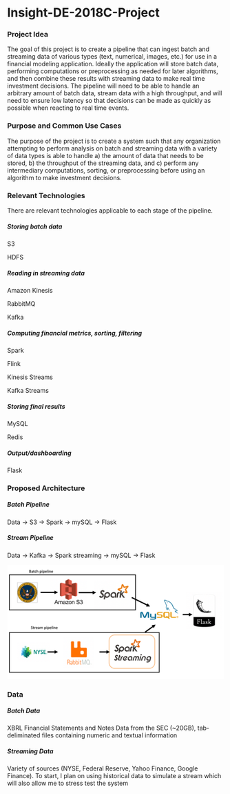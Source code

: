 # Insight-DE-2018C-Project

### Project Idea

The goal of this project is to create a pipeline that can ingest batch and streaming data of various types (text, numerical, images, etc.) for use in a financial modeling application. Ideally the application will store batch data, performing computations or preprocessing as needed for later algorithms, and then combine these results with streaming data to make real time investment decisions. The pipeline will need to be able to handle an arbitrary amount of batch data, stream data with a high throughput, and will need to ensure low latency so that decisions can be made as quickly as possible when reacting to real time events. 

### Purpose and Common Use Cases

The purpose of the project is to create a system such that any organization attempting to perform analysis on batch and streaming data with a variety of data types is able to handle a) the amount of data that needs to be stored, b) the throughput of the streaming data, and c) perform any intermediary computations, sorting, or preprocessing before using an algorithm to make investment decisions. 

### Relevant Technologies

There are relevant technologies applicable to each stage of the pipeline.

##### Storing batch data

S3

HDFS

##### Reading in streaming data

Amazon Kinesis 

RabbitMQ

Kafka

##### Computing financial metrics, sorting, filtering

Spark

Flink

Kinesis Streams

Kafka Streams

##### Storing final results

MySQL

Redis

##### Output/dashboarding

Flask

### Proposed Architecture

##### Batch Pipeline

Data -> S3 -> Spark -> mySQL -> Flask

##### Stream Pipeline

Data -> Kafka -> Spark streaming -> mySQL -> Flask

![alt text](https://github.com/rkhebel/Insight-DE-2018C-Project/blob/master/pipeline.png)

### Data

##### Batch Data

XBRL Financial Statements and Notes Data from the SEC (~20GB), tab-deliminated files containing numeric and textual information

##### Streaming Data

Variety of sources (NYSE, Federal Reserve, Yahoo Finance, Google Finance). To start, I plan on using historical data to simulate a stream which will also allow me to stress test the system 
